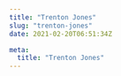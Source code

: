 ```yaml
---
title: "Trenton Jones"
slug: "trenton-jones"
date: 2021-02-20T06:51:34Z

meta:
  title: "Trenton Jones"
---
```


